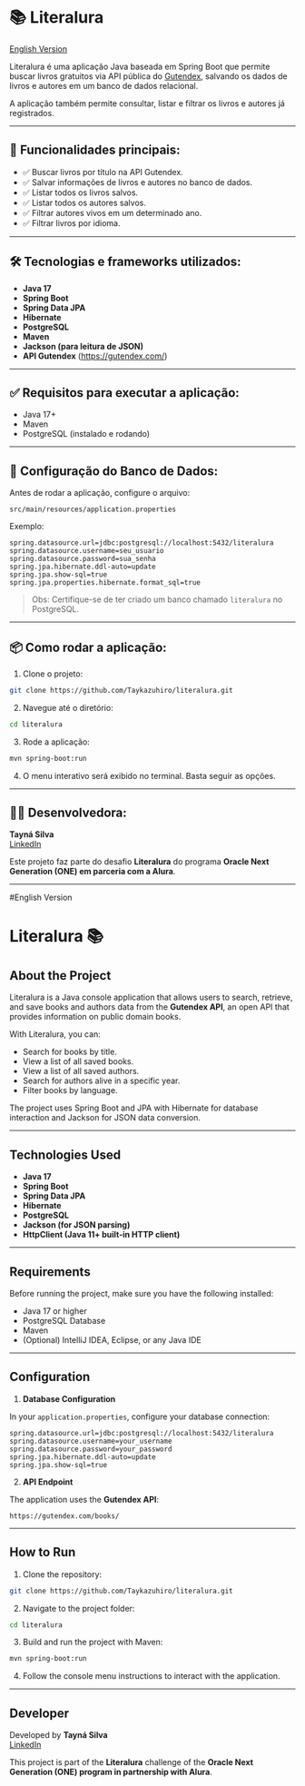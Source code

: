 
# 📚 Literalura

[English Version](#English)

Literalura é uma aplicação Java baseada em Spring Boot que permite buscar livros gratuitos via API pública do [Gutendex](https://gutendex.com/), salvando os dados de livros e autores em um banco de dados relacional.

A aplicação também permite consultar, listar e filtrar os livros e autores já registrados.

---

## 🚀 Funcionalidades principais:

- ✅ Buscar livros por título na API Gutendex.
- ✅ Salvar informações de livros e autores no banco de dados.
- ✅ Listar todos os livros salvos.
- ✅ Listar todos os autores salvos.
- ✅ Filtrar autores vivos em um determinado ano.
- ✅ Filtrar livros por idioma.

---

## 🛠️ Tecnologias e frameworks utilizados:

- **Java 17**
- **Spring Boot**
- **Spring Data JPA**
- **Hibernate**
- **PostgreSQL**
- **Maven**
- **Jackson (para leitura de JSON)**
- **API Gutendex** (https://gutendex.com/)

---

## ✅ Requisitos para executar a aplicação:

- Java 17+
- Maven
- PostgreSQL (instalado e rodando)

---

## 🎯 Configuração do Banco de Dados:

Antes de rodar a aplicação, configure o arquivo:

```
src/main/resources/application.properties
```

Exemplo:

```properties
spring.datasource.url=jdbc:postgresql://localhost:5432/literalura
spring.datasource.username=seu_usuario
spring.datasource.password=sua_senha
spring.jpa.hibernate.ddl-auto=update
spring.jpa.show-sql=true
spring.jpa.properties.hibernate.format_sql=true
```

> Obs: Certifique-se de ter criado um banco chamado `literalura` no PostgreSQL.

---

## 📦 Como rodar a aplicação:

1. Clone o projeto:

```bash
git clone https://github.com/Taykazuhiro/literalura.git
```

2. Navegue até o diretório:

```bash
cd literalura
```

3. Rode a aplicação:

```bash
mvn spring-boot:run
```

4. O menu interativo será exibido no terminal. Basta seguir as opções.

---

## 👩‍💻 Desenvolvedora:

**Tayná Silva**  
[LinkedIn](https://www.linkedin.com/in/tay-silva/)

Este projeto faz parte do desafio **Literalura** do programa **Oracle Next Generation (ONE) em parceria com a Alura**.

_____________________________

#English Version

# Literalura 📚

## About the Project

Literalura is a Java console application that allows users to search, retrieve, and save books and authors data from the **Gutendex API**, an open API that provides information on public domain books.

With Literalura, you can:

- Search for books by title.
- View a list of all saved books.
- View a list of all saved authors.
- Search for authors alive in a specific year.
- Filter books by language.

The project uses Spring Boot and JPA with Hibernate for database interaction and Jackson for JSON data conversion.

---

## Technologies Used

- **Java 17**
- **Spring Boot**
- **Spring Data JPA**
- **Hibernate**
- **PostgreSQL**
- **Jackson (for JSON parsing)**
- **HttpClient (Java 11+ built-in HTTP client)**

---

## Requirements

Before running the project, make sure you have the following installed:

- Java 17 or higher
- PostgreSQL Database
- Maven
- (Optional) IntelliJ IDEA, Eclipse, or any Java IDE

---

## Configuration

1. **Database Configuration**

In your `application.properties`, configure your database connection:

```properties
spring.datasource.url=jdbc:postgresql://localhost:5432/literalura
spring.datasource.username=your_username
spring.datasource.password=your_password
spring.jpa.hibernate.ddl-auto=update
spring.jpa.show-sql=true
```

2. **API Endpoint**

The application uses the **Gutendex API**:

```
https://gutendex.com/books/
```

---

## How to Run

1. Clone the repository:

```bash
git clone https://github.com/Taykazuhiro/literalura.git
```

2. Navigate to the project folder:

```bash
cd literalura
```

3. Build and run the project with Maven:

```bash
mvn spring-boot:run
```

4. Follow the console menu instructions to interact with the application.

---

## Developer

Developed by **Tayná Silva**  
[LinkedIn](https://www.linkedin.com/in/tay-silva/)

This project is part of the **Literalura** challenge of the **Oracle Next Generation (ONE) program in partnership with Alura**.

